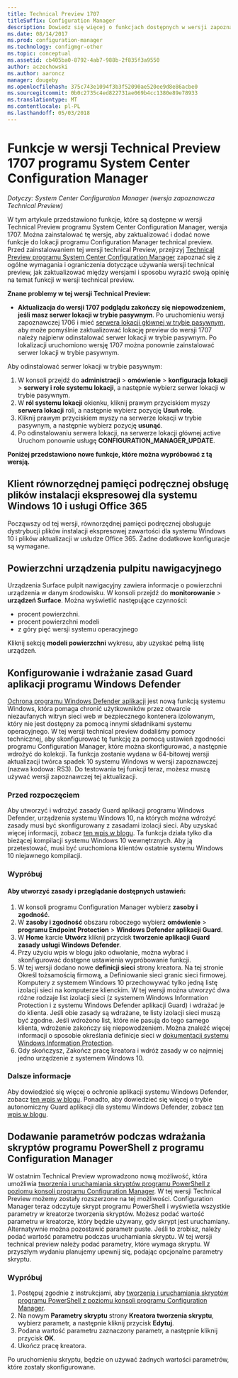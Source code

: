 ```yaml
---
title: Technical Preview 1707
titleSuffix: Configuration Manager
description: Dowiedz się więcej o funkcjach dostępnych w wersji zapoznawczej Technical Preview 1707 programu System Center Configuration Manager.
ms.date: 08/14/2017
ms.prod: configuration-manager
ms.technology: configmgr-other
ms.topic: conceptual
ms.assetid: cb405ba0-8792-4ab7-988b-2f835f3a9550
author: aczechowski
ms.author: aaroncz
manager: dougeby
ms.openlocfilehash: 375c743e1094f3b3f52090ae520ee9d8e86acbe0
ms.sourcegitcommit: 0b0c2735c4ed822731ae069b4cc1380e89e78933
ms.translationtype: MT
ms.contentlocale: pl-PL
ms.lasthandoff: 05/03/2018
---
```

# <a name="capabilities-in-technical-preview-1707-for-system-center-configuration-manager"></a>Funkcje w wersji Technical Preview 1707 programu System Center Configuration Manager

*Dotyczy: System Center Configuration Manager (wersja zapoznawcza Technical Preview)*

W tym artykule przedstawiono funkcje, które są dostępne w wersji Technical Preview programu System Center Configuration Manager, wersja 1707. Można zainstalować tę wersję, aby zaktualizować i dodać nowe funkcje do lokacji programu Configuration Manager technical preview. Przed zainstalowaniem tej wersji technical Preview, przejrzyj [Technical Preview programu System Center Configuration Manager](../../core/get-started/technical-preview.md) zapoznać się z ogólne wymagania i ograniczenia dotyczące używania wersji technical preview, jak zaktualizować między wersjami i sposobu wyrazić swoją opinię na temat funkcji w wersji technical preview.     


<!--  Known Issues Template   
**Known Issues in this Technical Preview:**
-   **Issue Name**. Details
    Workaround details.
-->

**Znane problemy w tej wersji Technical Preview:**
-   **Aktualizacja do wersji 1707 podglądu zakończy się niepowodzeniem, jeśli masz serwer lokacji w trybie pasywnym**. Po uruchomieniu wersji zapoznawczej 1706 i mieć [serwera lokacji głównej w trybie pasywnym](/sccm/core/get-started/capabilities-in-technical-preview-1706#site-server-role-high-availability), aby może pomyślnie zaktualizować lokację preview do wersji 1707 należy najpierw odinstalować serwer lokacji w trybie pasywnym. Po lokalizacji uruchomiono wersję 1707 można ponownie zainstalować serwer lokacji w trybie pasywnym.

  Aby odinstalować serwer lokacji w trybie pasywnym:
  1. W konsoli przejdź do **administracji** > **omówienie** > **konfiguracja lokacji** > **serwery i role systemu lokacji**, a następnie wybierz serwer lokacji w trybie pasywnym.
  2. W **ról systemu lokacji** okienku, kliknij prawym przyciskiem myszy **serwera lokacji** roli, a następnie wybierz pozycję **Usuń rolę**.
  3. Kliknij prawym przyciskiem myszy na serwerze lokacji w trybie pasywnym, a następnie wybierz pozycję **usunąć**.
  4. Po odinstalowaniu serwera lokacji, na serwerze lokacji głównej active Uruchom ponownie usługę **CONFIGURATION_MANAGER_UPDATE**.



**Poniżej przedstawiono nowe funkcje, które można wypróbować z tą wersją.**  

<!--  Rough Section Template
##  FEATURE

### Procedure 1
### Try it out!  
 Try to complete the following tasks and then send us **Feedback** from the **Home** tab of the Ribbon to let us know how it worked:
 -  Task 1
 -  Task 2              
-->

## <a name="client-peer-cache-support-for-express-installation-files-for-windows-10-and-office-365"></a>Klient równorzędnej pamięci podręcznej obsługę plików instalacji ekspresowej dla systemu Windows 10 i usługi Office 365
<!-- 1352486 -->
Począwszy od tej wersji, równorzędnej pamięci podręcznej obsługuje dystrybucji plików instalacji ekspresowej zawartości dla systemu Windows 10 i plików aktualizacji w usłudze Office 365. Żadne dodatkowe konfiguracje są wymagane.

## <a name="surface-device-dashboard"></a>Powierzchni urządzenia pulpitu nawigacyjnego
<!--1355788-->
Urządzenia Surface pulpit nawigacyjny zawiera informacje o powierzchni urządzenia w danym środowisku. W konsoli przejdź do **monitorowanie** > **urządzeń Surface**. Można wyświetlić następujące czynności:
- procent powierzchni.
- procent powierzchni modeli
- z góry pięć wersji systemu operacyjnego

Kliknij sekcję **modeli powierzchni** wykresu, aby uzyskać pełną listę urządzeń.  

## <a name="configure-and-deploy-windows-defender-application-guard-policies"></a>Konfigurowanie i wdrażanie zasad Guard aplikacji programu Windows Defender
<!-- 1351960 -->

[Ochrona programu Windows Defender aplikacji](https://blogs.windows.com/msedgedev/2016/09/27/application-guard-microsoft-edge/#XLxEbcpkuKcFebrw.97) jest nową funkcją systemu Windows, która pomaga chronić użytkowników przez otwarcie niezaufanych witryn sieci web w bezpiecznego kontenera izolowanym, który nie jest dostępny za pomocą innymi składnikami systemu operacyjnego. W tej wersji technical preview dodaliśmy pomocy technicznej, aby skonfigurować tę funkcję za pomocą ustawień zgodności programu Configuration Manager, które można skonfigurować, a następnie wdrożyć do kolekcji. Ta funkcja zostanie wydana w 64-bitowej wersji aktualizacji twórca spadek 10 systemu Windows w wersji zapoznawczej (nazwa kodowa: RS3). Do testowania tej funkcji teraz, możesz muszą używać wersji zapoznawczej tej aktualizacji.

### <a name="before-you-start"></a>Przed rozpoczęciem

Aby utworzyć i wdrożyć zasady Guard aplikacji programu Windows Defender, urządzenia systemu Windows 10, na których można wdrożyć zasady musi być skonfigurowany z zasadami izolacji sieci. Aby uzyskać więcej informacji, zobacz [ten wpis w blogu](https://blogs.windows.com/msedgedev/2016/09/27/application-guard-microsoft-edge/#BmJGKPfSjHHzsMmI.97). Ta funkcja działa tylko dla bieżącej kompilacji systemu Windows 10 wewnętrznych. Aby ją przetestować, musi być uruchomiona klientów ostatnie systemu Windows 10 niejawnego kompilacji.

### <a name="try-it-out"></a>Wypróbuj

#### <a name="to-create-a-policy-and-to-browse-the-available-settings"></a>Aby utworzyć zasady i przeglądanie dostępnych ustawień:

1. W konsoli programu Configuration Manager wybierz **zasoby i zgodność**.
2. W **zasoby i zgodność** obszaru roboczego wybierz **omówienie** > **programu Endpoint Protection** > **Windows Defender aplikacji Guard**.
3. W **Home** karcie **Utwórz** kliknij przycisk **tworzenie aplikacji Guard zasady usługi Windows Defender**.
4. Przy użyciu wpis w blogu jako odwołanie, można wybrać i skonfigurować dostępne ustawienia wypróbowanie funkcji.
5. W tej wersji dodano nowe **definicji sieci** strony kreatora. Na tej stronie Określ tożsamością firmową, a Definiowanie sieci granic sieci firmowej.<br>Komputery z systemem Windows 10 przechowywać tylko jedną listę izolacji sieci na komputerze klienckim. W tej wersji można utworzyć dwa różne rodzaje list izolacji sieci (z systemem Windows Information Protection i z systemu Windows Defender aplikacji Guard) i wdrażać je do klienta. Jeśli obie zasady są wdrażane, te listy izolacji sieci muszą być zgodne. Jeśli wdrożono list, które nie pasują do tego samego klienta, wdrożenie zakończy się niepowodzeniem.
Można znaleźć więcej informacji o sposobie określania definicje sieci w [dokumentacji systemu Windows Information Protection](https://docs.microsoft.com/windows/threat-protection/windows-information-protection/create-wip-policy-using-sccm).
6. Gdy skończysz, Zakończ pracę kreatora i wdróż zasady w co najmniej jedno urządzenie z systemem Windows 10.

### <a name="further-reading"></a>Dalsze informacje
Aby dowiedzieć się więcej o ochronie aplikacji systemu Windows Defender, zobacz [ten wpis w blogu](https://blogs.windows.com/msedgedev/2016/09/27/application-guard-microsoft-edge/#BmJGKPfSjHHzsMmI.97). Ponadto, aby dowiedzieć się więcej o trybie autonomiczny Guard aplikacji dla systemu Windows Defender, zobacz [ten wpis w blogu](https://techcommunity.microsoft.com/t5/Windows-Insider-Program/Windows-Defender-Application-Guard-Standalone-mode/td-p/66903).

## <a name="add-parameters-when-you-deploy-powershell-scripts-from-configuration-manager"></a>Dodawanie parametrów podczas wdrażania skryptów programu PowerShell z programu Configuration Manager

<!-- 1236459 --->

W ostatnim Technical Preview wprowadzono nową możliwość, która umożliwia [tworzenia i uruchamiania skryptów programu PowerShell z poziomu konsoli programu Configuration Manager](/sccm/core/get-started/capabilities-in-technical-preview-1706#create-and-run-powershell-scripts-from-the-configuration-manager-console).
W tej wersji Technical Preview możemy zostały rozszerzone na tej możliwości. Configuration Manager teraz odczytuje skrypt programu PowerShell i wyświetla wszystkie parametry w kreatorze tworzenia skryptów. Możesz podać wartość parametru w kreatorze, który będzie używany, gdy skrypt jest uruchamiany. Alternatywnie można pozostawić parametr puste. Jeśli to zrobisz, należy podać wartość parametru podczas uruchamiania skryptu.
W tej wersji technical preview należy podać parametry, które wymaga skryptu. W przyszłym wydaniu planujemy upewnij się, podając opcjonalne parametry skryptu.

### <a name="try-it-out"></a>Wypróbuj

1. Postępuj zgodnie z instrukcjami, aby [tworzenia i uruchamiania skryptów programu PowerShell z poziomu konsoli programu Configuration Manager](/sccm/core/get-started/capabilities-in-technical-preview-1706#create-and-run-powershell-scripts-from-the-configuration-manager-console).
2. Na nowym **Parametry skryptu** strony **Kreatora tworzenia skryptu**, wybierz parametr, a następnie kliknij przycisk **Edytuj**.
3. Podana wartość parametru zaznaczony parametr, a następnie kliknij przycisk **OK**.
4. Ukończ pracę kreatora.

Po uruchomieniu skryptu, będzie on używać żadnych wartości parametrów, które zostały skonfigurowane.
